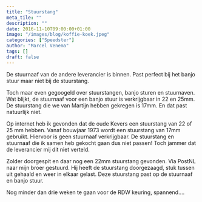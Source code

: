 ```yaml
---
title: "Stuurstang"
meta_tile: ""
description: ""
date: 2016-11-10T09:00:00+01:00
image: "/images/blog/koffie-koek.jpeg"
categories: ["Speedster"]
author: "Marcel Venema" 
tags: []
draft: false
---
```


De stuurnaaf van de andere leverancier is binnen. Past perfect bij het banjo stuur maar niet bij de stuurstang.


Toch maar even gegoogeld over stuurstangen, banjo sturen en stuurnaven. Wat blijkt, de stuurnaaf voor een banjo stuur is verkrijgbaar in 22 en 25mm. De stuurstang die we van Martijn hebben gekregen is 17mm. En dat past natuurlijk niet.


Op internet heb ik gevonden dat de oude Kevers een stuurstang van 22 of 25 mm hebben. Vanaf bouwjaar 1973 wordt een stuurstang van 17mm gebruikt. Hiervoor is geen stuurnaaf verkrijgbaar. De stuurstang en stuurnaaf die ik samen heb gekocht gaan dus niet passen! Toch jammer dat de leverancier mij dit niet verteld.


Zolder doorgespit en daar nog een 22mm stuurstang gevonden.  Via PostNL naar mijn broer gestuurd. Hij heeft de stuurstang doorgezaagd, stuk tussen uit gehaald en weer in elkaar gelast. Deze stuurstang past op de stuurnaaf en banjo stuur.


Nog minder dan drie weken te gaan voor de RDW keuring, spannend....



